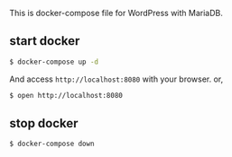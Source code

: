 This is docker-compose file for WordPress with MariaDB.

## start docker
```bash
$ docker-compose up -d
```

And access `http://localhost:8080` with your browser. or,

```bash
$ open http://localhost:8080
```

## stop docker
```bash
$ docker-compose down
```
